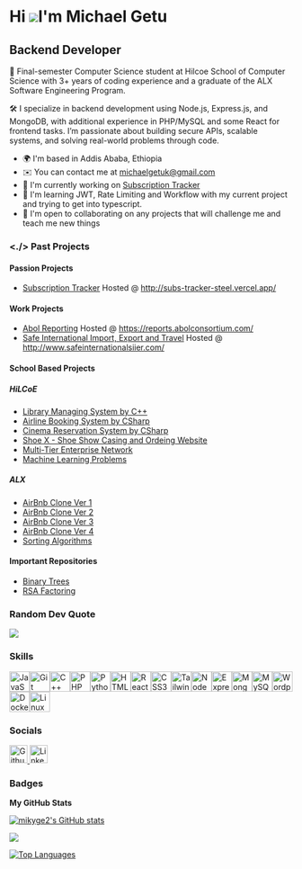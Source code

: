    Hi ![](https://user-images.githubusercontent.com/18350557/176309783-0785949b-9127-417c-8b55-ab5a4333674e.gif)I'm Michael Getu
====================================================================================================================================

   Backend Developer
------------------------------------

🚀 Final-semester Computer Science student at Hilcoe School of Computer Science with 3+ years of coding experience and a graduate of the ALX Software Engineering Program.

🛠️ I specialize in backend development using Node.js, Express.js, and MongoDB, with additional experience in PHP/MySQL and some React for frontend tasks. I’m passionate about building secure APIs, scalable systems, and solving real-world problems through code.

* 🌍  I'm based in Addis Ababa, Ethiopia
* ✉️  You can contact me at [michaelgetuk@gmail.com](mailto:michaelgetuk@gmail.com)
* 🚀  I'm currently working on [Subscription Tracker](http://subs-tracker-steel.vercel.app/)
* 🧠  I'm learning JWT, Rate Limiting and Workflow with my current project and trying to get into typescript.
* 🤝  I'm open to collaborating on any projects that will challenge me and teach me new things


### <./> Past Projects
#### Passion Projects
* [Subscription Tracker](https://github.com/mikyge2/Subscription_Tracker) Hosted @ http://subs-tracker-steel.vercel.app/

#### Work Projects
* [Abol Reporting](https://github.com/mikyge2/AbolReport) Hosted @ https://reports.abolconsortium.com/
* [Safe International Import, Export and Travel](https://github.com/mikyge2/SafeInternational) Hosted @ http://www.safeinternationalsiier.com/

#### School Based Projects
##### HiLCoE
* [Library Managing System by C++](https://github.com/mikyge2/Library_System)
* [Airline Booking System by CSharp](https://github.com/nati-terefe/C-sharp-and-db-final-project-Airline-reservation-system-)
* [Cinema Reservation System by CSharp](https://github.com/mikyge2/Cinima-Reservation-System-C-Sharp)
* [Shoe X - Shoe Show Casing and Ordeing Website](https://github.com/mikyge2/Shoe-X---Website-for-Shoe-Ordering)
* [Multi-Tier Enterprise Network](https://github.com/mikyge2/Multi-Tier-Enterprise-Network)
* [Machine Learning Problems](https://github.com/mikyge2/AI-CS488-ML-Problems)
##### ALX
* [AirBnb Clone Ver 1](https://github.com/mikyge2/AirBnB_clone)
* [AirBnb Clone Ver 2](https://github.com/mikyge2/AirBnB_clone_v2)
* [AirBnb Clone Ver 3](https://github.com/mikyge2/AirBnB_clone_v3)
* [AirBnb Clone Ver 4](https://github.com/mikyge2/AirBnB_clone_v4)
* [Sorting Algorithms](https://github.com/mikyge2/sorting_algorithms)

#### Important Repositories
* [Binary Trees](https://github.com/mikyge2/binary_trees)
* [RSA Factoring](https://github.com/mikyge2/RSA-Factoring-Challenge)


### Random Dev Quote
![](https://quotes-github-readme.vercel.app/api?type=horizontal&theme=radical)


### Skills

<p align="left">
<a href="https://developer.mozilla.org/en-US/docs/Web/JavaScript" target="_blank" rel="noreferrer"><img src="https://raw.githubusercontent.com/danielcranney/readme-generator/main/public/icons/skills/javascript-colored.svg" width="36" height="36" alt="JavaScript" title="JavaScript"/></a><a href="https://git-scm.com/" target="_blank" rel="noreferrer"><img src="https://raw.githubusercontent.com/danielcranney/readme-generator/main/public/icons/skills/git-colored.svg" width="36" height="36" alt="Git" title="Git"/></a><a href="https://docs.microsoft.com/en-us/cpp/?view=msvc-170" target="_blank" rel="noreferrer"><img src="https://raw.githubusercontent.com/danielcranney/readme-generator/main/public/icons/skills/cplusplus-colored.svg" width="36" height="36" alt="C++" title="C++"/></a><a href="https://www.php.net/" target="_blank" rel="noreferrer"><img src="https://raw.githubusercontent.com/danielcranney/readme-generator/main/public/icons/skills/php-colored.svg" width="36" height="36" alt="PHP" title="PHP"/></a><a href="https://www.python.org/" target="_blank" rel="noreferrer"><img src="https://raw.githubusercontent.com/danielcranney/readme-generator/main/public/icons/skills/python-colored.svg" width="36" height="36" alt="Python" title="Python"/></a><a href="https://developer.mozilla.org/en-US/docs/Glossary/HTML5" target="_blank" rel="noreferrer"><img src="https://raw.githubusercontent.com/danielcranney/readme-generator/main/public/icons/skills/html5-colored.svg" width="36" height="36" alt="HTML5" title="HTML5"/></a><a href="https://reactjs.org/" target="_blank" rel="noreferrer"><img src="https://raw.githubusercontent.com/danielcranney/readme-generator/main/public/icons/skills/react-colored.svg" width="36" height="36" alt="React" title="React"/></a><a href="https://www.w3.org/TR/CSS/#css" target="_blank" rel="noreferrer"><img src="https://raw.githubusercontent.com/danielcranney/readme-generator/main/public/icons/skills/css3-colored.svg" width="36" height="36" alt="CSS3" title="CSS3"/></a><a href="https://tailwindcss.com/" target="_blank" rel="noreferrer"><img src="https://raw.githubusercontent.com/danielcranney/readme-generator/main/public/icons/skills/tailwindcss-colored.svg" width="36" height="36" alt="TailwindCSS" title="TailwindCSS"/></a><a href="https://nodejs.org/en/" target="_blank" rel="noreferrer"><img src="https://raw.githubusercontent.com/danielcranney/readme-generator/main/public/icons/skills/nodejs-colored.svg" width="36" height="36" alt="NodeJS" title="NodeJS"/></a><a href="https://expressjs.com/" target="_blank" rel="noreferrer"><img src="https://raw.githubusercontent.com/danielcranney/readme-generator/main/public/icons/skills/express-colored.svg" width="36" height="36" alt="Express" title="Express"/></a><a href="https://www.mongodb.com/" target="_blank" rel="noreferrer"><img src="https://raw.githubusercontent.com/danielcranney/readme-generator/main/public/icons/skills/mongodb-colored.svg" width="36" height="36" alt="MongoDB" title="MongoDB"/></a><a href="https://www.mysql.com/" target="_blank" rel="noreferrer"><img src="https://raw.githubusercontent.com/danielcranney/readme-generator/main/public/icons/skills/mysql-colored.svg" width="36" height="36" alt="MySQL" title="MySQL"/></a><a href="https://wordpress.com" target="_blank" rel="noreferrer"><img src="https://raw.githubusercontent.com/danielcranney/readme-generator/main/public/icons/skills/wordpress-colored.svg" width="36" height="36" alt="Wordpress" title="Wordpress"/></a><a href="https://www.docker.com/" target="_blank" rel="noreferrer"><img src="https://raw.githubusercontent.com/danielcranney/readme-generator/main/public/icons/skills/docker-colored.svg" width="36" height="36" alt="Docker" title="Docker"/></a><a href="https://www.linux.org" target="_blank" rel="noreferrer"><img src="https://raw.githubusercontent.com/danielcranney/readme-generator/main/public/icons/skills/linux-colored.svg" width="36" height="36" alt="Linux" title="Linux"/></a>
</p>

### Socials

<p align="left"> <a href="https://www.github.com/mikyge2" target="_blank" rel="noreferrer"> <picture> <source media="(prefers-color-scheme: dark)" srcset="https://raw.githubusercontent.com/danielcranney/readme-generator/main/public/icons/socials/github-dark.svg" /> <source media="(prefers-color-scheme: light)" srcset="https://raw.githubusercontent.com/danielcranney/readme-generator/main/public/icons/socials/github.svg" /> <img src="https://raw.githubusercontent.com/danielcranney/readme-generator/main/public/icons/socials/github.svg" width="32" height="32" alt="Github" title="Github" /> </picture> </a> <a href="https://www.linkedin.com/in/mikege2" target="_blank" rel="noreferrer"> <picture> <source media="(prefers-color-scheme: dark)" srcset="https://raw.githubusercontent.com/danielcranney/readme-generator/main/public/icons/socials/linkedin-dark.svg" /> <source media="(prefers-color-scheme: light)" srcset="https://raw.githubusercontent.com/danielcranney/readme-generator/main/public/icons/socials/linkedin.svg" /> <img src="https://raw.githubusercontent.com/danielcranney/readme-generator/main/public/icons/socials/linkedin.svg" width="32" height="32" alt="LinkedIn" title="LinkedIn" /> </picture> </a></p>


### Badges

<b>My GitHub Stats</b>

<a href="http://www.github.com/mikyge2"><img src="https://github-readme-stats.vercel.app/api?username=mikyge2&show_icons=true&hide=&count_private=true&title_color=0891b2&text_color=ffffff&icon_color=0891b2&bg_color=1c1917&hide_border=true&show_icons=true" alt="mikyge2's GitHub stats" /></a>

<a href="http://www.github.com/mikyge2"><img src="https://github-readme-streak-stats.herokuapp.com/?user=mikyge2&stroke=ffffff&background=1c1917&ring=0891b2&fire=0891b2&currStreakNum=ffffff&currStreakLabel=0891b2&sideNums=ffffff&sideLabels=ffffff&dates=ffffff&hide_border=true" /></a>

<a href="https://github.com/mikyge2" align="left"><img src="https://github-readme-stats.vercel.app/api/top-langs/?username=mikyge2&langs_count=10&title_color=0891b2&text_color=ffffff&icon_color=0891b2&bg_color=1c1917&hide_border=true&locale=en&custom_title=Top%20%Languages" alt="Top Languages" /></a>
